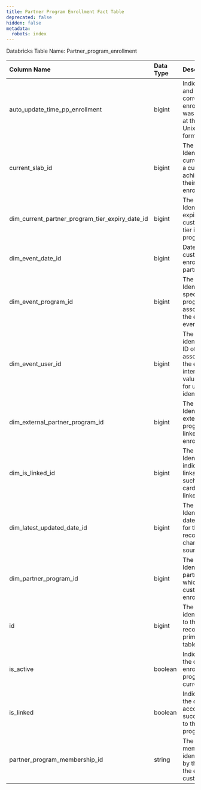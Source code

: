 ```yaml
---
title: Partner Program Enrollment Fact Table
deprecated: false
hidden: false
metadata:
  robots: index
---
```

Databricks Table Name: Partner_program_enrollment

| Column Name                                     | Data Type | Description                                                                                                                                       | Linked Table                                                                                                                        |
| :---------------------------------------------- | :-------- | :------------------------------------------------------------------------------------------------------------------------------------------------ | :---------------------------------------------------------------------------------------------------------------------------------- |
| auto_update_time_pp_enrollment                  | bigint    | Indicates the date and time when the corresponding enrollment record was last updated at the source in the Unix timestamp format.                 | [date](https://docs.capillarytech.com/docs/dimension-tables#date)                                                                   |
| current_slab_id                                 | bigint    | The Unique Identifier for the current slab or tier a customer has achieved within their program enrollment.                                       | _                                                                                                                                   |
| dim_current_partner_program_tier_expiry_date_id | bigint    | The Unique Identifier for the expiry date of the customer's current tier in the partner program.                                                  | [date](https://docs.capillarytech.com/docs/dimension-tables#date)                                                                   |
| dim_event_date_id                               | bigint    | Date when the customer was enrolled to the partner program.                                                                                       | [date](https://docs.capillarytech.com/docs/dimension-tables#date)                                                                   |
| dim_event_program_id                            | bigint    | The Unique Identifier for the specific loyalty program associated with the enrollment event.                                                      | [program](https://docs.capillarytech.com/docs/dimension-tables#program)                                                             |
| dim_event_user_id                               | bigint    | The Unique identifier/Customer ID of the user associated with the event. It is an internally assigned value by Capillary for user identification. | [users](https://docs.capillarytech.com/docs/dimension-tables#users-users)                                                           |
| dim_external_partner_program_id                 | bigint    | The Unique Identifier for an external partner program that is linked to the enrollment.                                                           | [partner_programs]([partner_programs](https://docs.capillarytech.com/docs/dimension-tables#partner-programs-partner_programs))      |
| dim_is_linked_id                                | bigint    | The Unique Identifier that indicates the linkage status, such as whether a card or account is linked and active.                                  | [partner_program_is_linked](https://docs.capillarytech.com/docs/dimension-tables#partner-program-linkage-partner_program_is_linked) |
| dim_latest_updated_date_id                      | bigint    | The Unique Identifier for the date when the data for this enrollment record was last changed in the source table.                                 | [date](https://docs.capillarytech.com/docs/dimension-tables#date)                                                                   |
| dim_partner_program_id                          | bigint    | The Unique Identifier for the partner program in which the customer is enrolled.                                                                  | [partner_programs]([partner_programs](https://docs.capillarytech.com/docs/dimension-tables#partner-programs-partner_programs))      |
| id                                              | bigint    | The Unique identifier assigned to the enrollment record. It is the primary key for this table.                                                    | _                                                                                                                                   |
| is_active                                       | boolean   | Indicates whether the customer's enrollment in the program is currently active.                                                                   | _                                                                                                                                   |
| is_linked                                       | boolean   | Indicates whether the customer's account is successfully linked to the partner program.                                                           | _                                                                                                                                   |
| partner_program_membership_id                   | string    | The Unique membership identifier provided by the partner for the enrolled customer.                                                               | _                                                                                                                                   |
